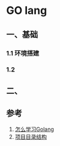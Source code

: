 # GO lang

## 一、基础
### 1.1 环境搭建
### 1.2 

## 二、

## 参考
1. [怎么学习Golang](https://www.zhihu.com/question/23486344)
2. [项目目录结构](https://github.com/golang-standards/project-layout/blob/master/README_zh.md)
